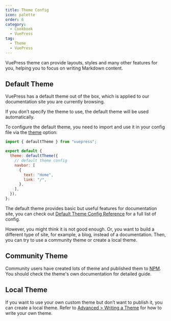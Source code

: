 ```yaml
---
title: Theme Config
icon: palette
order: 6
category:
  - Cookbook
  - VuePress
tag:
  - Theme
  - VuePress
---
```


VuePress theme can provide layouts, styles and many other features for you, helping you to focus on writing Markdown content.

## Default Theme

VuePress has a default theme out of the box, which is applied to our documentation site you are currently browsing.

If you don’t specify the theme to use, the default theme will be used automatically.

To configure the default theme, you need to import and use it in your config file via the [theme](https://v2.vuepress.vuejs.org/reference/config.html#theme) option:

```js
import { defaultTheme } from "vuepress";

export default {
  theme: defaultTheme({
    // default theme config
    navbar: [
      {
        text: "Home",
        link: "/",
      },
    ],
  }),
};
```

The default theme provides basic but useful features for documentation site, you can check out [Default Theme Config Reference](https://v2.vuepress.vuejs.org/reference/default-theme/config.html) for a full list of config.

However, you might think it is not good enough. Or, you want to build a different type of site, for example, a blog, instead of a documentation. Then, you can try to use a community theme or create a local theme.

## Community Theme

Community users have created lots of theme and published them to [NPM](https://www.npmjs.com/search?q=keywords:vuepress-theme). You should check the theme's own documentation for detailed guide.

## Local Theme

If you want to use your own custom theme but don’t want to publish it, you can create a local theme. Refer to [Advanced > Writing a Theme](https://v2.vuepress.vuejs.org/advanced/theme.html) for how to write your own theme.
